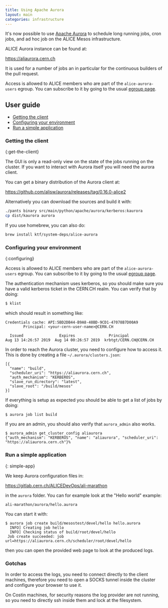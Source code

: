 ```yaml
---
title: Using Apache Aurora
layout: main
categories: infrastructure
---
```


It's now possible to use [Apache Aurora](https://aurora.apache.org) to
schedule long running jobs, cron jobs, and ad hoc job on the ALICE Mesos
infrastructure.

ALICE Aurora instance can be found at:

https://aliaurora.cern.ch

It is used for a number of jobs an in particular for the continuous builders
of the pull request.

Access is allowed to ALICE members who are part of the
`alice-aurora-users` egroup. You can subscribe to it by going to
the usual [egroup page](https://egroup.cern.ch).

## User guide

* [Getting the client](#get-the-client)
* [Configuring your environment](#configuring)
* [Run a simple application](#simple-app)

### Getting the client
{:get-the-client}

The GUI is only a read-only view on the state of the jobs
running on the cluster. If you want to interact with Aurora
itself you will need the aurora client.

You can get a binary distribution of the Aurora client at:

<https://github.com/alisw/aurora/releases/tag/0.16.0-alice2>

Alternatively you can download the sources and build it with:

```bash
./pants binary src/main/python/apache/aurora/kerberos:kaurora
cp dist/kaurora aurora
```

If you use homebrew, you can also do:

```bash
brew install ktf/system-deps/alice-aurora
```

### Configuring your environment
{:configuring}

Access is allowed to ALICE members who are part of the
`alice-aurora-users` egroup. You can subscribe to it by going to
the usual [egroup page](https://egroup.cern.ch).

The authentication mechanism uses kerberos, so you should make sure
you have a valid kerberos ticket in the CERN.CH realm. You can verify that 
by doing:

```bash
$ klist
```

which should result in something like:

```
Credentials cache: API:5BD2DB44-B9A8-48BD-9CD1-47078B7D00A9
        Principal: <your-cern-user-name>@CERN.CH

  Issued                Expires               Principal
Aug 13 14:26:57 2019  Aug 14 00:26:57 2019  krbtgt/CERN.CH@CERN.CH
```

In order to reach the Aurora cluster, you need to configure how to
access it. This is done by creating a file `~/.aurora/clusters.json`:

    [{
      "name": "build",
      "scheduler_uri": "https://aliaurora.cern.ch",
      "auth_mechanism": "KERBEROS",
      "slave_run_directory": "latest",
      "slave_root": "/build/mesos"
    }]

If everything is setup as expected you should be able to get a list of
jobs by doing:

```
$ aurora job list build
```

If you are an admin, you should also verify that `aurora_admin` also works.

```
$ aurora_admin get_cluster_config aliaurora
{"auth_mechanism": "KERBEROS", "name": "aliaurora", "scheduler_uri": "https://aliaurora.cern.ch"}%
```
### Run a simple application
{: simple-app}

We keep Aurora configuration files in:

<https://gitlab.cern.ch/ALICEDevOps/ali-marathon>

in the `aurora` folder. You can for example look at the "Hello world"
example:

    ali-marathon/aurora/hello.aurora

You can start it with:

    $ aurora job create build/mesostest/devel/hello hello.aurora
      INFO] Creating job hello
      INFO] Checking status of build/root/devel/hello
     Job create succeeded: job url=https://aliaurora.cern.ch/scheduler/root/devel/hello

then you can open the provided web page to look at the produced logs.

### Gotchas

In order to access the logs, you need to connect directly to the client machines, therefore you need to open a SOCKS tunnel inside the cluster and configure your browser to use it.

On Costin machines, for security reasons the log provider are not running, so you need to directly ssh inside them and lock at the filesystem.
